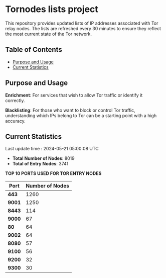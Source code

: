 # Tornodes lists project

This repository provides updated lists of IP addresses associated with Tor relay nodes. The lists are refreshed every 30 minutes to ensure they reflect the most current state of the Tor network.

## Table of Contents

- [Purpose and Usage](#purpose-and-usage)
- [Current Statistics](#current-statistics)


## Purpose and Usage

**Enrichment**: For services that wish to allow Tor traffic or identify it correctly.

**Blacklisting**: For those who want to block or control Tor traffic, understanding which IPs belong to Tor can be a starting point with a high accuracy.

## Current Statistics

Last update time : 2024-05-21 05:00:08 UTC

- **Total Number of Nodes**: 8019
- **Total of Entry Nodes**: 3741

**TOP 10 PORTS USED FOR TOR ENTRY NODES**

| **Port** | **Number of Nodes** |
|------|-----------------|
| **443**   | 1260  |
| **9001**   | 1250  |
| **8443**   | 114  |
| **9000**   | 67  |
| **80**   | 64  |
| **9002**   | 64  |
| **8080**   | 57  |
| **9100**   | 56  |
| **9200**   | 32  |
| **9300**   | 30  |

